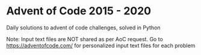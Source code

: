 # Advent of Code 2015 - 2020
Daily solutions to advent of code challenges, solved in Python

Note: Input text files are NOT shared as per AoC request.
Go to https://adventofcode.com/ for personalized input text files for each problem 
